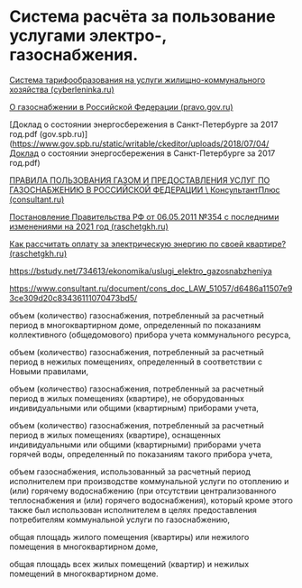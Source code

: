 # Система расчёта за пользование услугами электро-, газоснабжения. 

[Система тарифообразования на услуги жилищно-коммунального хозяйства (cyberleninka.ru)](https://cyberleninka.ru/article/n/sistema-tarifoobrazovaniya-na-uslugi-zhilischno-kommunalnogo-hozyaystva/viewer)

[О газоснабжении в Российской Федерации (pravo.gov.ru)](http://pravo.gov.ru/proxy/ips/?doc_itself=&nd=102058940&page=1&rdk=28#I0)

[Доклад о состоянии энергосбережения в Санкт-Петербурге за 2017 год.pdf (gov.spb.ru)](https://www.gov.spb.ru/static/writable/ckeditor/uploads/2018/07/04/Доклад о состоянии энергосбережения в Санкт-Петербурге за 2017 год.pdf)

[ПРАВИЛА ПОЛЬЗОВАНИЯ ГАЗОМ И ПРЕДОСТАВЛЕНИЯ УСЛУГ ПО ГАЗОСНАБЖЕНИЮ В РОССИЙСКОЙ ФЕДЕРАЦИИ \ КонсультантПлюс (consultant.ru)](https://www.consultant.ru/document/cons_doc_LAW_36732/133cf351069e79493794b1f12a2f841ac6de05c5/)

[Постановление Правительства РФ от 06.05.2011 №354 с последними изменениями на 2021 год (raschetgkh.ru)](https://raschetgkh.ru/postanovleniya/2-postanovlenie-ot-06-05-2011-354.html)

[Как рассчитать оплату за электрическую энергию по своей квартире? (raschetgkh.ru)](https://raschetgkh.ru/articles/173-kak-rasschitat-oplatu-za-elektricheskuyu-energiyu-po-svoej-kvartire.html)

https://bstudy.net/734613/ekonomika/uslugi_elektro_gazosnabzheniya



https://www.consultant.ru/document/cons_doc_LAW_51057/d6486a11507e93ce309d20c83436111070473bd5/





объем (количество) газоснабжения, потребленный за расчетный период в многоквартирном доме, определенный по показаниям коллективного (общедомового) прибора учета коммунального ресурса,

объем (количество) газоснабжения, потребленный за расчетный период в нежилых помещениях, определенный в соответствии с Новыми правилами,

объем (количество) газоснабжения, потребленный за расчетный период в жилых помещениях (квартире), не оборудованных индивидуальными или общими (квартирным) приборами учета,

объем (количество) газоснабжения, потребленный за расчетный период в жилых помещениях (квартире), оснащенных индивидуальными или общими (квартирными) приборами учета горячей воды, определенный по показаниям такого прибора учета,

объем газоснабжения, использованный за расчетный период исполнителем при производстве коммунальной услуги по отоплению и (или) горячему водоснабжению (при отсутствии централизованного теплоснабжения и (или) горячего водоснабжения), который кроме этого также был использован исполнителем в целях предоставления потребителям коммунальной услуги по газоснабжению,

общая площадь жилого помещения (квартиры) или нежилого помещения в многоквартирном доме,

общая площадь всех жилых помещений (квартир) и нежилых помещений в многоквартирном доме.